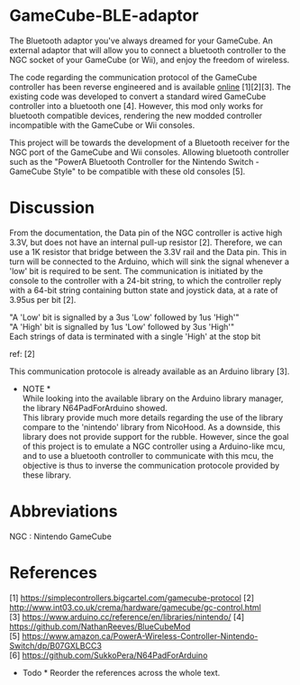 # GameCube-BLE-adaptor  
The Bluetooth adaptor you've always dreamed for your GameCube. An external adaptor that will allow you to connect a bluetooth controller to the NGC socket of your GameCube (or Wii), and enjoy the freedom of wireless.  
  
The code regarding the communication protocol of the GameCube controller has been reverse engineered and is available [online](https://www.arduino.cc/reference/en/libraries/nintendo/) [1][2][3]. The existing code was developed to convert a standard wired GameCube controller into a bluetooth one [4]. However, this mod only works for bluetooth compatible devices, rendering the new modded controller incompatible with the GameCube or Wii consoles.  
  
This project will be towards the development of a Bluetooth receiver for the NGC port of the GameCube and Wii consoles. Allowing bluetooth controller such as the "PowerA Bluetooth Controller for the Nintendo Switch - GameCube Style" to be compatible with these old consoles [5].  
  
# Discussion  
From the documentation, the Data pin of the NGC controller is active high 3.3V, but does not have an internal pull-up resistor [2]. Therefore, we can use a 1K resistor that bridge between the 3.3V rail and the Data pin. This in turn will be connected to the Arduino, which will sink the signal whenever a 'low' bit is required to be sent. The communication is initiated by the console to the controller with a 24-bit string, to which the controller reply with a 64-bit string containing button state and joystick data, at a rate of 3.95us per bit [2].  
  
"A 'Low' bit is signalled by a 3us 'Low' followed by 1us 'High'"  
"A 'High' bit is signalled by 1us 'Low' followed by 3us 'High'"  
Each strings of data is terminated with a single 'High' at the stop bit  
  
ref: [2]  
  
This communication protocole is already available as an Arduino library [3].  

* NOTE *  
While looking into the available library on the Arduino library manager, the library N64PadForArduino showed.  
This library provide much more details regarding the use of the library compare to the 'nintendo' library from NicoHood.
As a downside, this library does not provide support for the rubble. However, since the goal of this project is to emulate a NGC controller using a Arduino-like mcu, and to use a bluetooth controller to communicate with this mcu, the objective is thus to inverse the communication protocole provided by these library.
  
# Abbreviations  
NGC : Nintendo GameCube  
  
# References  
[1] https://simplecontrollers.bigcartel.com/gamecube-protocol 
[2] http://www.int03.co.uk/crema/hardware/gamecube/gc-control.html  
[3] https://www.arduino.cc/reference/en/libraries/nintendo/
[4] https://github.com/NathanReeves/BlueCubeMod  
[5] https://www.amazon.ca/PowerA-Wireless-Controller-Nintendo-Switch/dp/B07GXLBCC3  
[6] https://github.com/SukkoPera/N64PadForArduino


* Todo *
Reorder the references across the whole text.


  
